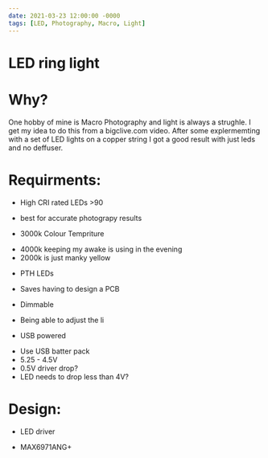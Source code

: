 ```yaml
---
date: 2021-03-23 12:00:00 -0000
tags: [LED, Photography, Macro, Light]
---
```


LED ring light
==============

# Why?
One hobby of mine is Macro Photography and light is always a strughle. I get my idea to do this from a bigclive.com video. After some explermemting with a set of LED lights on a copper string I got a good result with just leds and no deffuser.

# Requirments:
* High CRI rated LEDs >90
+ best for accurate photograpy results
* 3000k Colour Tempriture
+ 4000k keeping my awake is using in the evening
+ 2000k is just manky yellow
* PTH LEDs
+ Saves having to design a PCB
* Dimmable
+ Being able to adjust the li
* USB powered
+ Use USB batter pack
+ 5.25 - 4.5V
+ 0.5V driver drop?
+ LED needs to drop less than 4V?

# Design:
* LED driver
+ MAX6971ANG+
